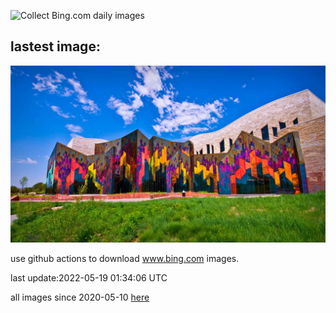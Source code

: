 ![Collect Bing.com daily images](https://github.com/counter2015/bing-daily-images/workflows/Collect%20Bing.com%20daily%20images/badge.svg)
## lastest image:
![](images/KansasPrairiefire.jpg)

use github actions to download www.bing.com images.

last update:2022-05-19 01:34:06 UTC

all images since 2020-05-10 [here](https://github.com/counter2015/bing-daily-images/tree/master/images) 
